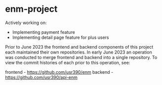 # enm-project

Actively working on:
- Implementing payment feature
- Implementing detail page feature for plus users

Prior to June 2023 the frontend and backend components of this project each maintained their own repositories. In early June 2023 an operation was conducted to merge frontend and backend into a single repository. To view the commit histories of each prior to this operation, see:

frontend - https://github.com/usr390/enm
backend - https://github.com/usr390/api-enm
